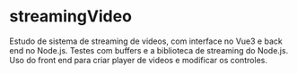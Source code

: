 # streamingVideo
Estudo de sistema de streaming de videos, com interface no Vue3 e back end no Node.js. Testes com buffers e a biblioteca de streaming do Node.js. Uso do front end para criar player de videos e modificar os controles.
